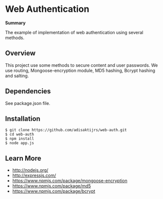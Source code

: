 # Web Authentication  

**Summary** 

The example of implementation of web authentication using several methods.  

## Overview

This project use some methods to secure content and user passwords. We use routing, Mongoose-encryption module, MD5 hashing, Bcrypt hashing and salting.

## Dependencies

See package.json file.

## Installation

```
$ git clone https://github.com/adisaktijrs/web-auth.git
$ cd web-auth
$ npm install
$ node app.js
```

## Learn More 

- http://nodejs.org/
- http://expressjs.com/
- https://www.npmjs.com/package/mongoose-encryption
- https://www.npmjs.com/package/md5
- https://www.npmjs.com/package/bcrypt
